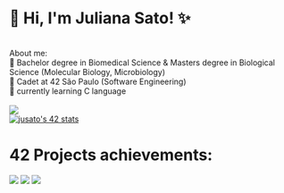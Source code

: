 # 👋 Hi, I'm Juliana Sato! ✨
<br>
About me: <br>
🧬 Bachelor degree in Biomedical Science & Masters degree in Biological Science (Molecular Biology, Microbiology) <br>
🌱 Cadet at 42 São Paulo (Software Engineering) <br>
🔭 currently learning C language <br>
<br>
<div> 
  <a href="https://www.linkedin.com/in/juliana-lumi-sato/" target="_blank"><img src="https://img.shields.io/badge/-LinkedIn-%230077B5?style=for-the-badge&logo=linkedin&logoColor=white" target="_blank"></a> 
</div>
<div>
<a href="https://github.com/JaeSeoKim/badge42"><img src="https://badge42.vercel.app/api/v2/cl3as43u0011709jxtjjwqkor/stats?cursusId=21&coalitionId=undefined" alt="jusato's 42 stats" /></a>
</div>

<div>
  <h1>42 Projects achievements:</h1>
  <img src="https://user-images.githubusercontent.com/99855085/173451109-3abd4960-3e0d-41dc-b14c-8b4e6b9f71cc.png">
  <img src="https://user-images.githubusercontent.com/99855085/173451124-d7081390-725a-40d4-b792-9533a5b8988c.png">
  <img src="https://user-images.githubusercontent.com/99855085/178151472-fde5ad76-02ba-44a1-a072-66ddea8302e8.png">

</div>
